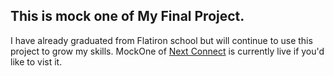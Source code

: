 ## This is mock one of My Final Project.
I have already graduated from Flatiron school but will continue to use this project to grow my skills.
MockOne of [Next Connect](https://nextconnect.surge.sh) is currently live if you'd like to vist it.

